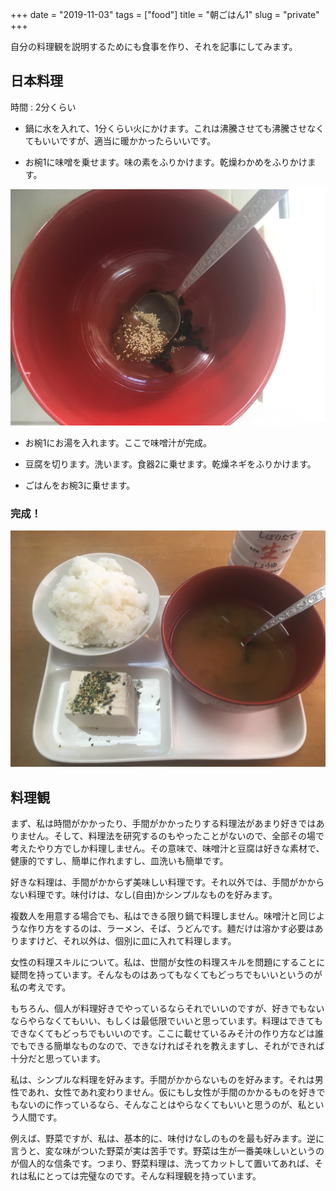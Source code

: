 +++
date = "2019-11-03"
tags = ["food"]
title = "朝ごはん1"
slug = "private"
+++

自分の料理観を説明するためにも食事を作り、それを記事にしてみます。

## 日本料理

時間 : 2分くらい

- 鍋に水を入れて、1分くらい火にかけます。これは沸騰させても沸騰させなくてもいいですが、適当に暖かかったらいいです。

- お椀1に味噌を乗せます。味の素をふりかけます。乾燥わかめをふりかけます。

![](https://raw.githubusercontent.com/syui/img/master/old/private_ryouri_2019-11-04905222.jpg)

- お椀1にお湯を入れます。ここで味噌汁が完成。

- 豆腐を切ります。洗います。食器2に乗せます。乾燥ネギをふりかけます。

- ごはんをお椀3に乗せます。

### 完成！

![](https://raw.githubusercontent.com/syui/img/master/old/private_ryouri_2019-11-04905700.jpg)

## 料理観

まず、私は時間がかかったり、手間がかかったりする料理法があまり好きではありません。そして、料理法を研究するのもやったことがないので、全部その場で考えたやり方でしか料理しません。その意味で、味噌汁と豆腐は好きな素材で、健康的ですし、簡単に作れますし、皿洗いも簡単です。

好きな料理は、手間がかからず美味しい料理です。それ以外では、手間がかからない料理です。味付けは、なし(自由)かシンプルなものを好みます。

複数人を用意する場合でも、私はできる限り鍋で料理しません。味噌汁と同じような作り方をするのは、ラーメン、そば、うどんです。麺だけは溶かす必要はありますけど、それ以外は、個別に皿に入れて料理します。

女性の料理スキルについて。私は、世間が女性の料理スキルを問題にすることに疑問を持っています。そんなものはあってもなくてもどっちでもいいというのが私の考えです。

もちろん、個人が料理好きでやっているならそれでいいのですが、好きでもないならやらなくてもいい、もしくは最低限でいいと思っています。料理はできてもできなくてもどっちでもいいのです。ここに載せているみそ汁の作り方などは誰でもできる簡単なものなので、できなければそれを教えますし、それができれば十分だと思っています。

私は、シンプルな料理を好みます。手間がかからないものを好みます。それは男性であれ、女性であれ変わりません。仮にもし女性が手間のかかるものを好きでもないのに作っているなら、そんなことはやらなくてもいいと思うのが、私という人間です。

例えば、野菜ですが、私は、基本的に、味付けなしのものを最も好みます。逆に言うと、変な味がついた野菜が実は苦手です。野菜は生が一番美味しいというのが個人的な信条です。つまり、野菜料理は、洗ってカットして置いてあれば、それは私にとっては完璧なのです。そんな料理観を持っています。

